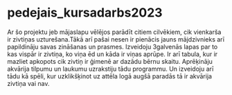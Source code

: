 # pedejais_kursadarbs2023
Ar šo projektu jeb mājaslapu vēlējos parādīt citiem cilvēkiem, cik vienkarša ir zivtiņas uzturešana.Tākā arī pašai nesen ir pienācis jauns mājdzivnieks arī papildināju savas zināšanas un prasmes. Izveidoju 3galvenās lapas par to kas vispār ir zivtiņa, ko viņa ēd un kāda ir viņas aprūpe. Ir arī tabula, kur ir mazliet apkopots cik zivtiņ ir ģimenē ar dazādu bērnu skaitu. Aprēķināju akvārija tilpumu un laukumu uzrakstiju tādu programmu. Un izveidoju arī tādu kā spēli, kur uzklikšķinot uz attēla logā augšā paradās tā ir akvārija zivtiņa vai nav.